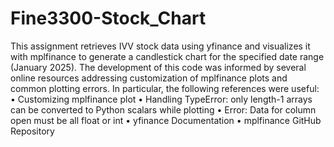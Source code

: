 # Fine3300-Stock_Chart
This assignment retrieves IVV stock data using yfinance and visualizes it with mplfinance to generate a candlestick chart for the specified date range (January 2025). The development of this code was informed by several online resources addressing customization of mplfinance plots and common plotting errors. In particular, the following references were useful:
•	Customizing mplfinance plot
•	Handling TypeError: only length-1 arrays can be converted to Python scalars while plotting
•	Error: Data for column open must be all float or int
•	yfinance Documentation
•	mplfinance GitHub Repository
